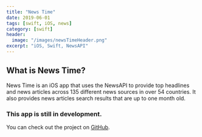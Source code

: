 ```yaml
---
title: "News Time"
date: 2019-06-01
tags: [swift, iOS, news]
category: [swift]
header:
  image: "/images/newsTimeHeader.png"
excerpt: "iOS, Swift, NewsAPI"
---
```

## What is News Time?
News Time is an iOS app that uses the NewsAPI to provide top headlines and news articles across 135 different news sources in over 54 countries. It also provides news articles search results that are up to one month old.

### This app is still in development.

You can check out the project on [GitHub](https://github.com/nbolar/news-time).
